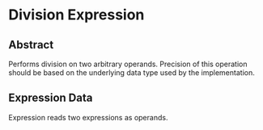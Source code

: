 # Division Expression

## Abstract

Performs division on two arbitrary operands. Precision of this operation should be based on the underlying data type used by the implementation.

## Expression Data

Expression reads two expressions as operands.